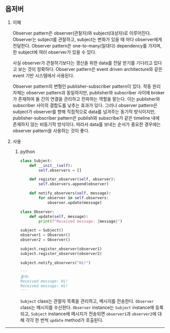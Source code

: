 ## 옵저버

1. 이해

   Observer pattern은 observer(관찰자)와 subject(대상자)로 이루어진다. Observer는 subject를 관찰하고, subject는 변화가 있을 때 마다 observer에게 전달한다. Observer pattern은 one-to-many(일대다) dependency를 가지며, 한 subject에 여러 observer가 있을 수 있다.

   사실 observer가 관찰하기보다는 갱신을 위한 data를 전달 받기를 기다리고 있다고 보는 것이 정확하다. Observer pattern은 event driven architecture와 같은 event 기반 시스템에서 사용된다.

   Observer pattern의 변형인 publisher-subscriber pattern이 있다. 작동 원리 자체는 observer pattern과 동일하지만, publisher와 subscriber 사이에 broker가 존재하여 둘 간의 연결을 관리하고 전파하는 역할을 맡는다. 이는 publisher와 subscriber 사이의 결합도를 낮추는 효과가 있다. 그러나 observer pattern은 subject가 observer를 향해 직접적으로 data를 넘겨주는 동기적 방식이지만, publisher-subscriber pattern은 publish와 subscribe가 같은 timeline 내에 존재하지 않는 비동기적 방식이다. 따라서 data를 보내는 순서가 중요한 경우에는 observer pattern을 사용하는 것이 좋다.

2. 사용

   1. python

      ```python
      class Subject:
          def __init__(self):
              self.observers = []

          def register_observer(self, observer):
              self.observers.append(observer)

          def notify_observers(self, message):
              for observer in self.observers:
                  observer.update(message)

      class Observer:
          def update(self, message):
              print(f"Received message: {message}")

      subject = Subject()
      observer1 = Observer()
      observer2 = Observer()

      subject.register_observer(observer1)
      subject.register_observer(observer2)

      subject.notify_observers("Hi!")

      '''
      출력:
      Received message: Hi!
      Received message: Hi!
      '''
      ```

      `Subject` class는 관찰자 목록을 관리하고, 메시지를 전송한다. `Observer` class는 메시지를 수신한다.
      `Observer` instance는 `Subject` instance에 등록되고, `Subject` instance에 메시지가 전송되면 `observer1`과 `observer2`에 대해 각각 한 번씩 `update` method가 호출된다.

---
